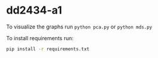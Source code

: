 # dd2434-a1

To visualize the graphs run `python pca.py` or `python mds.py` 

To install requirements run:
```bash
pip install -r requirements.txt
```